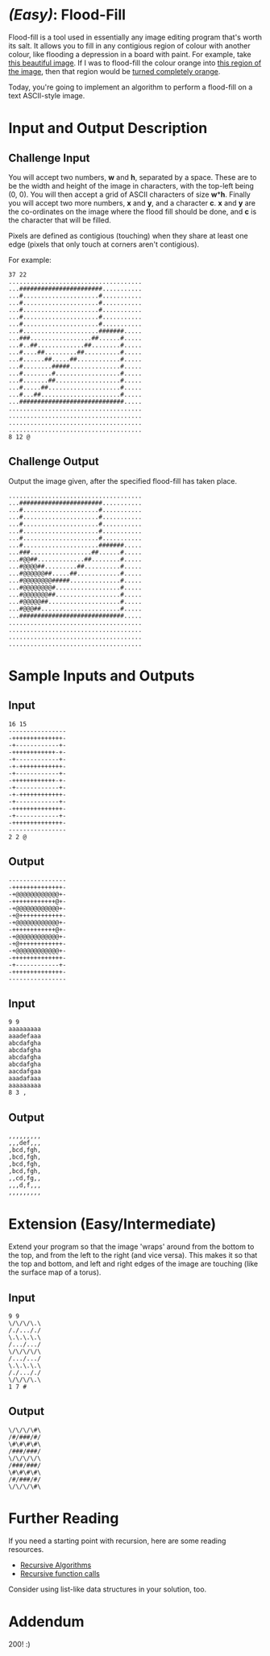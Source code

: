 # [](#EasyIcon) _(Easy)_: Flood-Fill

Flood-fill is a tool used in essentially any image editing program that's worth its salt. It allows you to fill in any contigious region of colour with another colour, like flooding a depression in a board with paint. For example, take [this beautiful image](http://i.imgur.com/NlCcrKj.png). If I was to flood-fill the colour orange into [this region of the image](http://i.imgur.com/yCavN08.png), then that region would be [turned completely orange](http://i.imgur.com/u6626BA.png).

Today, you're going to implement an algorithm to perform a flood-fill on a text ASCII-style image.

# Input and Output Description

## Challenge Input

You will accept two numbers, **w** and **h**, separated by a space. These are to be the width and height of the image in characters, with the top-left being (0, 0). You will then accept a grid of ASCII characters of size **w**\***h**. Finally you will accept two more numbers, **x** and **y**, and a character **c**. **x** and **y** are the co-ordinates on the image where the flood fill should be done, and **c** is the character that will be filled.

Pixels are defined as contigious (touching) when they share at least one edge (pixels that only touch at corners aren't contigious).

For example:

    37 22
    .....................................
    ...#######################...........
    ...#.....................#...........
    ...#.....................#...........
    ...#.....................#...........
    ...#.....................#...........
    ...#.....................#...........
    ...#.....................#######.....
    ...###.................##......#.....
    ...#..##.............##........#.....
    ...#....##.........##..........#.....
    ...#......##.....##............#.....
    ...#........#####..............#.....
    ...#........#..................#.....
    ...#.......##..................#.....
    ...#.....##....................#.....
    ...#...##......................#.....
    ...#############################.....
    .....................................
    .....................................
    .....................................
    .....................................
    8 12 @


## Challenge Output

Output the image given, after the specified flood-fill has taken place.

    .....................................
    ...#######################...........
    ...#.....................#...........
    ...#.....................#...........
    ...#.....................#...........
    ...#.....................#...........
    ...#.....................#...........
    ...#.....................#######.....
    ...###.................##......#.....
    ...#@@##.............##........#.....
    ...#@@@@##.........##..........#.....
    ...#@@@@@@##.....##............#.....
    ...#@@@@@@@@#####..............#.....
    ...#@@@@@@@@#..................#.....
    ...#@@@@@@@##..................#.....
    ...#@@@@@##....................#.....
    ...#@@@##......................#.....
    ...#############################.....
    .....................................
    .....................................
    .....................................
    .....................................

# Sample Inputs and Outputs

## Input

    16 15
    ----------------
    -++++++++++++++-
    -+------------+-
    -++++++++++++-+-
    -+------------+-
    -+-++++++++++++-
    -+------------+-
    -++++++++++++-+-
    -+------------+-
    -+-++++++++++++-
    -+------------+-
    -++++++++++++++-
    -+------------+-
    -++++++++++++++-
    ----------------
    2 2 @

## Output

    ----------------
    -++++++++++++++-
    -+@@@@@@@@@@@@+-
    -++++++++++++@+-
    -+@@@@@@@@@@@@+-
    -+@++++++++++++-
    -+@@@@@@@@@@@@+-
    -++++++++++++@+-
    -+@@@@@@@@@@@@+-
    -+@++++++++++++-
    -+@@@@@@@@@@@@+-
    -++++++++++++++-
    -+------------+-
    -++++++++++++++-
    ----------------

## Input

    9 9
    aaaaaaaaa
    aaadefaaa
    abcdafgha
    abcdafgha
    abcdafgha
    abcdafgha
    aacdafgaa
    aaadafaaa
    aaaaaaaaa
    8 3 ,

## Output

    ,,,,,,,,,
    ,,,def,,,
    ,bcd,fgh,
    ,bcd,fgh,
    ,bcd,fgh,
    ,bcd,fgh,
    ,,cd,fg,,
    ,,,d,f,,,
    ,,,,,,,,,

# Extension (Easy/Intermediate)

Extend your program so that the image 'wraps' around from the bottom to the top, and from the left to the right (and vice versa). This makes it so that the top and bottom, and left and right edges of the image are touching (like the surface map of a torus).

## Input

    9 9
    \/\/\/\.\
    /./..././
    \.\.\.\.\
    /.../.../
    \/\/\/\/\
    /.../.../
    \.\.\.\.\
    /./..././
    \/\/\/\.\
    1 7 #

## Output

    \/\/\/\#\
    /#/###/#/
    \#\#\#\#\
    /###/###/
    \/\/\/\/\
    /###/###/
    \#\#\#\#\
    /#/###/#/
    \/\/\/\#\

# Further Reading

If you need a starting point with recursion, here are some reading resources.

* [Recursive Algorithms](http://www2.its.strath.ac.uk/courses/c/subsection3_9_5.html)
* [Recursive function calls](http://www.cs.cmu.edu/~rwh/introsml/core/recfns.htm)

Consider using list-like data structures in your solution, too.

# Addendum

200! :)